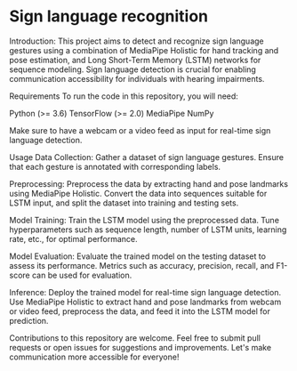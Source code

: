 # Sign language recognition
Introduction: 
This project aims to detect and recognize sign language gestures using a combination of MediaPipe Holistic for hand tracking and pose estimation, and Long Short-Term Memory (LSTM) networks for sequence modeling. Sign language detection is crucial for enabling communication accessibility for individuals with hearing impairments.

Requirements
To run the code in this repository, you will need:

Python (>= 3.6)
TensorFlow (>= 2.0)
MediaPipe
NumPy

Make sure to have a webcam or a video feed as input for real-time sign language detection.

Usage
Data Collection: Gather a dataset of sign language gestures. Ensure that each gesture is annotated with corresponding labels.

Preprocessing: Preprocess the data by extracting hand and pose landmarks using MediaPipe Holistic. Convert the data into sequences suitable for LSTM input, and split the dataset into training and testing sets.

Model Training: Train the LSTM model using the preprocessed data. Tune hyperparameters such as sequence length, number of LSTM units, learning rate, etc., for optimal performance.

Model Evaluation: Evaluate the trained model on the testing dataset to assess its performance. Metrics such as accuracy, precision, recall, and F1-score can be used for evaluation.

Inference: Deploy the trained model for real-time sign language detection. Use MediaPipe Holistic to extract hand and pose landmarks from webcam or video feed, preprocess the data, and feed it into the LSTM model for prediction.


Contributions to this repository are welcome. Feel free to submit pull requests or open issues for suggestions and improvements. Let's make communication more accessible for everyone!





